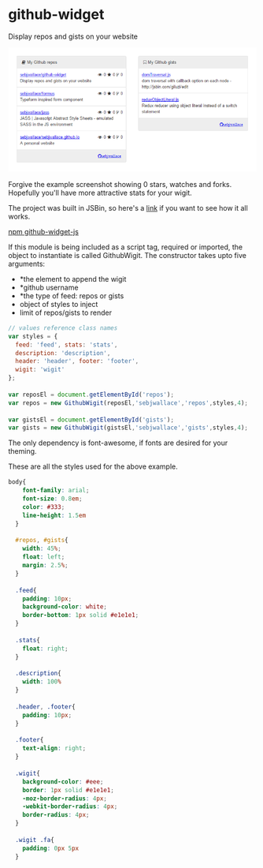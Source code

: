# github-widget
Display repos and gists on your website

![screenshot](https://raw.githubusercontent.com/sebjwallace/github-widget/master/screenshot.png)

Forgive the example screenshot showing 0 stars, watches and forks. Hopefully you'll have more attractive stats for your wigit.

The project was built in JSBin, so here's a [link](https://jsbin.com/degeruw/edit?js,output) if you want to see how it all works.

[npm github-widget-js](https://www.npmjs.com/package/github-widget-js)

If this module is being included as a script tag, required or imported, the object to instantiate is called GithubWigit. The constructor takes upto five arguments:
- *the element to append the wigit
- *github username
- *the type of feed: repos or gists
- object of styles to inject
- limit of repos/gists to render

```javascript
// values reference class names
var styles = {
  feed: 'feed', stats: 'stats',
  description: 'description',
  header: 'header', footer: 'footer',
  wigit: 'wigit'
};

var reposEl = document.getElementById('repos');
var repos = new GithubWigit(reposEl,'sebjwallace','repos',styles,4);

var gistsEl = document.getElementById('gists');
var gists = new GithubWigit(gistsEl,'sebjwallace','gists',styles,4);
```
The only dependency is font-awesome, if fonts are desired for your theming.

These are all the styles used for the above example.

```css
body{
    font-family: arial;
    font-size: 0.8em;
    color: #333;
    line-height: 1.5em
  }

  #repos, #gists{
    width: 45%;
    float: left;
    margin: 2.5%;
  }

  .feed{
    padding: 10px;
    background-color: white;
    border-bottom: 1px solid #e1e1e1;
  }

  .stats{
    float: right;
  }

  .description{
    width: 100%
  }

  .header, .footer{
    padding: 10px;
  }

  .footer{
    text-align: right;
  }

  .wigit{
    background-color: #eee;
    border: 1px solid #e1e1e1;
    -moz-border-radius: 4px;
    -webkit-border-radius: 4px;
    border-radius: 4px;
  }

  .wigit .fa{
    padding: 0px 5px
  }
```
